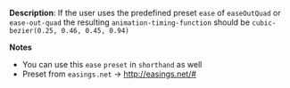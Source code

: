 __Description__: If the user uses the predefined preset `ease` of `easeOutQuad` or `ease-out-quad` the resulting `animation-timing-function` should be `cubic-bezier(0.25, 0.46, 0.45, 0.94)`

__Notes__

+ You can use this `ease` `preset` in `shorthand` as well
+ Preset from `easings.net` -> http://easings.net/#